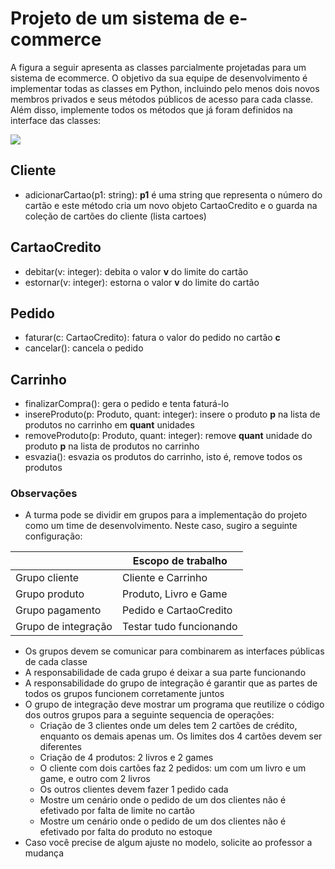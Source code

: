 # Projeto de um sistema de e-commerce

A figura a seguir apresenta as classes parcialmente projetadas para um sistema de ecommerce. O objetivo da sua equipe de desenvolvimento é implementar todas as classes em Python, incluindo pelo menos dois novos membros privados e seus métodos públicos de acesso para cada classe. Além disso, implemente todos os métodos que já foram definidos na interface das classes:

<img src='https://drive.google.com/uc?id=1FzBSYtWSA7CSe4ZQbvhRoOmMND4Eb3k_'>

## Cliente
- adicionarCartao(p1: string): **p1** é uma string que representa o número do cartão e este método cria um novo objeto CartaoCredito e o guarda na coleção de cartões do cliente (lista cartoes)

## CartaoCredito
- debitar(v: integer): debita o valor **v** do limite do cartão
- estornar(v: integer): estorna o valor **v** do limite do cartão

## Pedido
- faturar(c: CartaoCredito): fatura o valor do pedido no cartão **c**
- cancelar(): cancela o pedido

## Carrinho
- finalizarCompra(): gera o pedido e tenta faturá-lo
- insereProduto(p: Produto, quant: integer): insere o produto **p** na lista de produtos no carrinho em **quant** unidades
- removeProduto(p: Produto, quant: integer): remove **quant** unidade do produto **p** na lista de produtos no carrinho
- esvazia(): esvazia os produtos do carrinho, isto é, remove todos os produtos

### Observações
- A turma pode se dividir em grupos para a implementação do projeto como um time de desenvolvimento. Neste caso, sugiro a seguinte configuração:

|                     | Escopo de trabalho      |
|---------------------|-------------------------|
| Grupo cliente       | Cliente e Carrinho      |
| Grupo produto       | Produto, Livro e Game   |
| Grupo pagamento     | Pedido e CartaoCredito  |
| Grupo de integração | Testar tudo funcionando |

- Os grupos devem se comunicar para combinarem as interfaces públicas de cada classe
- A responsabilidade de cada grupo é deixar a sua parte funcionando
- A responsabilidade do grupo de integração é garantir que as partes de todos os grupos funcionem corretamente juntos
- O grupo de integração deve mostrar um programa que reutilize o código dos outros grupos para a seguinte sequencia de operações:
  - Criação de 3 clientes onde um deles tem 2 cartões de crédito, enquanto os demais apenas um. Os limites dos 4 cartões devem ser diferentes
  - Criação de 4 produtos: 2 livros e 2 games
  - O cliente com dois cartões faz 2 pedidos: um com um livro e um game, e outro com 2 livros
  - Os outros clientes devem fazer 1 pedido cada
  - Mostre um cenário onde o pedido de um dos clientes não é efetivado por falta de limite no cartão
  - Mostre um cenário onde o pedido de um dos clientes não é efetivado por falta do produto no estoque
- Caso você precise de algum ajuste no modelo, solicite ao professor a mudança



